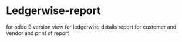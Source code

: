 # Ledgerwise-report
for odoo 9 version
view for ledgerwise details report for customer and vendor and print of report
